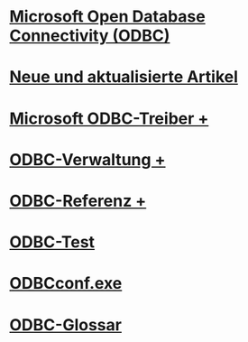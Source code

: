 # [Microsoft Open Database Connectivity (ODBC)](microsoft-open-database-connectivity-odbc.md)
# [Neue und aktualisierte Artikel](new-updated-odbc.md)

# [Microsoft ODBC-Treiber +](../odbc/microsoft/microsoft-supplied-odbc-drivers.md)
# [ODBC-Verwaltung +](../odbc/admin/odbc-data-source-administrator.md)
# [ODBC-Referenz +](../odbc/reference/introduction-to-odbc.md)

# [ODBC-Test](odbc-test.md)
# [ODBCconf.exe](odbcconf-exe.md)
# [ODBC-Glossar](odbc-glossary.md)
